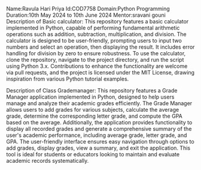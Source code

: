 Name:Ravula Hari Priya
Id:COD7758
Domain:Python Programming
Duration:10th May 2024 to 10th June 2024
Mentor:sravani gouni
Description of Basic calculator: This repository features a basic calculator implemented in Python, capable of performing fundamental arithmetic operations such as addition, subtraction, multiplication, and division. The calculator is designed to be user-friendly, prompting users to input two numbers and select an operation, then displaying the result. It includes error handling for division by zero to ensure robustness. To use the calculator, clone the repository, navigate to the project directory, and run the script using Python 3.x. Contributions to enhance the functionality are welcome via pull requests, and the project is licensed under the MIT License, drawing inspiration from various Python tutorial examples.

Description of Class Grademanager: This repository features a Grade Manager application implemented in Python, designed to help users manage and analyze their academic grades efficiently. The Grade Manager allows users to add grades for various subjects, calculate the average grade, determine the corresponding letter grade, and compute the GPA based on the average. Additionally, the application provides functionality to display all recorded grades and generate a comprehensive summary of the user's academic performance, including average grade, letter grade, and GPA. The user-friendly interface ensures easy navigation through options to add grades, display grades, view a summary, and exit the application. This tool is ideal for students or educators looking to maintain and evaluate academic records systematically.
